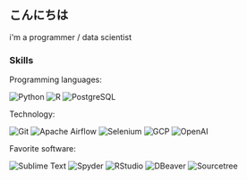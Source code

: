 ## こんにちは

i'm a programmer / data scientist

### Skills

Programming languages:

![Python](https://img.shields.io/badge/Python-3776AB?logo=python&logoColor=white&style=for-the-badge)
![R](https://img.shields.io/badge/R-276DC3?logo=R&logoColor=white&style=for-the-badge)
![PostgreSQL](https://img.shields.io/badge/PostgreSQL-4169E1?logo=PostgreSQL&logoColor=white&style=for-the-badge)

Technology:

![Git](https://img.shields.io/badge/Git-F05032?logo=git&logoColor=white&style=for-the-badge)
![Apache Airflow](https://img.shields.io/badge/Apache%20Airflow-017CEE?logo=apacheairflow&logoColor=white&style=for-the-badge)
![Selenium](https://img.shields.io/badge/Selenium-43B02A?logo=selenium&logoColor=white&style=for-the-badge)
![GCP](https://img.shields.io/badge/GCP-4285F4?logo=googlecloud&logoColor=white&style=for-the-badge)
![OpenAI](https://img.shields.io/badge/OpenAI-412991?logo=openai&logoColor=white&style=for-the-badge)

Favorite software:

![Sublime Text](https://img.shields.io/badge/Sublime%20Text-FF9800?logo=sublimetext&logoColor=white&style=for-the-badge)
![Spyder](https://img.shields.io/badge/Spyder-8C0000?logo=spyderide&logoColor=white&style=for-the-badge)
![RStudio](https://img.shields.io/badge/RStudio-75AADB?logo=rstudioide&logoColor=white&style=for-the-badge)
![DBeaver](https://img.shields.io/badge/DBeaver-382923?logo=dbeaver&logoColor=white&style=for-the-badge)
![Sourcetree](https://img.shields.io/badge/Sourcetree-0052CC?logo=sourcetree&logoColor=white&style=for-the-badge)





